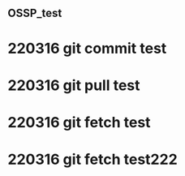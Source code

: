 ## OSSP_test
# 220316 git commit test
# 220316 git pull test
# 220316 git fetch test
# 220316 git fetch test222
